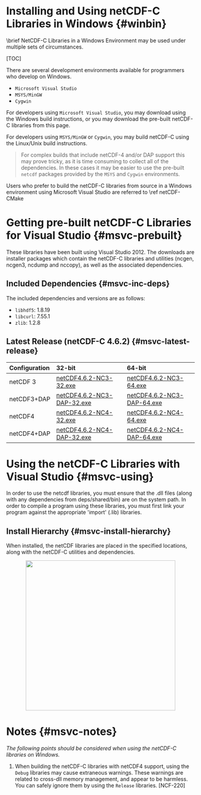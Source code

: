 Installing and Using netCDF-C Libraries in Windows {#winbin}
==================================================

\brief NetCDF-C Libraries in a Windows Environment may be used under multiple sets of circumstances.

[TOC]

There are several development environments available for programmers who develop on Windows.

* `Microsoft Visual Studio `
* `MSYS/MinGW`
* `Cygwin`

For developers using `Microsoft Visual Studio`, you may download using the Windows build instructions, or you may download the pre-built netCDF-C libraries from this page.

For developers using `MSYS/MinGW` or `Cygwin`, you may build netCDF-C using the Linux/Unix build instructions.

> For complex builds that include netCDF-4 and/or DAP support this may prove tricky, as it is time consuming to collect all of the dependencies.  In these cases it may be easier to use the pre-built `netcdf` packages provided by the `MSYS` and `Cygwin` environments.

Users who prefer to build the netCDF-C libraries from source in a Windows environment using Microsoft Visual Studio are referred to \ref netCDF-CMake

# Getting pre-built netCDF-C Libraries for Visual Studio {#msvc-prebuilt}

These libraries have been built using Visual Studio 2012.  The downloads are installer packages which contain the netCDF-C libraries and utilities (ncgen, ncgen3, ncdump and nccopy), as well as the associated dependencies.


## Included Dependencies {#msvc-inc-deps}

The included dependencies and versions are as follows:

* `libhdf5`: 1.8.19
* `libcurl`: 7.55.1
* `zlib`:    1.2.8

## Latest Release (netCDF-C 4.6.2) {#msvc-latest-release}

Configuration		| 32-bit 						| 64-bit |
:-------------------|:--------							|:-------|
netCDF 3		| [netCDF4.6.2-NC3-32.exe][r1]		| [netCDF4.6.2-NC3-64.exe][r5]
netCDF3+DAP		| [netCDF4.6.2-NC3-DAP-32.exe][r2]	| [netCDF4.6.2-NC3-DAP-64.exe][r6]
netCDF4			| [netCDF4.6.2-NC4-32.exe][r3]		| [netCDF4.6.2-NC4-64.exe][r7]
netCDF4+DAP		| [netCDF4.6.2-NC4-DAP-32.exe][r4]	| [netCDF4.6.2-NC4-DAP-64.exe][r8]

# Using the netCDF-C Libraries with Visual Studio {#msvc-using}

In order to use the netcdf libraries, you must ensure that the .dll files (along with any dependencies from deps/shared/bin) are on the system path. In order to compile a program using these libraries, you must first link your program against the appropriate 'import' (.lib) libraries.

## Install Hierarchy {#msvc-install-hierarchy}

When installed, the netCDF libraries are placed in the specified locations, along with the netCDF-C utilities and dependencies.

<center>
<IMG SRC="InstallTreeWindows.png" width="400"/>
</center>

# Notes {#msvc-notes}

*The following points should be considered when using the netCDF-C libraries on Windows.*

1. When building the netCDF-C libraries with netCDF4 support, using the `Debug` libraries may cause extraneous warnings. These warnings are related to cross-dll memory management, and appear to be harmless. You can safely ignore them by using the `Release` libraries. [NCF-220]


[r1]: http://www.unidata.ucar.edu/downloads/netcdf/ftp/netCDF4.6.2-NC3-32.exe
[r2]: http://www.unidata.ucar.edu/downloads/netcdf/ftp/netCDF4.6.2-NC3-DAP-32.exe
[r3]: http://www.unidata.ucar.edu/downloads/netcdf/ftp/netCDF4.6.2-NC4-32.exe
[r4]: http://www.unidata.ucar.edu/downloads/netcdf/ftp/netCDF4.6.2-NC4-DAP-32.exe
[r5]: http://www.unidata.ucar.edu/downloads/netcdf/ftp/netCDF4.6.2-NC3-64.exe
[r6]: http://www.unidata.ucar.edu/downloads/netcdf/ftp/netCDF4.6.2-NC3-DAP-64.exe
[r7]: http://www.unidata.ucar.edu/downloads/netcdf/ftp/netCDF4.6.2-NC4-64.exe
[r8]: http://www.unidata.ucar.edu/downloads/netcdf/ftp/netCDF4.6.2-NC4-DAP-64.exe
